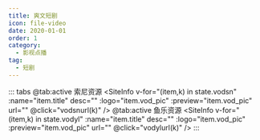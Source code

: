 ```yaml
---
title: 爽文短剧
icon: file-video
date: 2020-01-01
order: 1
category:
  - 影视点播
tag:
  - 短剧
---
```


<ArtPlayer :src="state.src" :config="artPlayerConfig" />

::: tabs
@tab:active 索尼资源
<SiteInfo v-for="(item,k) in state.vodsn" :name="item.title" desc="" :logo="item.vod_pic" :preview="item.vod_pic" url=""
@click="vodsnurl(k)" />
@tab:active 鱼乐资源
<SiteInfo v-for="(item,k) in state.vodyl" :name="item.title" desc="" :logo="item.vod_pic" :preview="item.vod_pic" url=""
@click="vodylurl(k)" />
:::

<script setup lang="ts">
  import { artplayerPlaylist } from 'cps/artplayer-plugin-playlist'
  import { vod } from 'db'
  import { poster, Hls } from 'cps/artConst'
  import { useStorage } from '@vueuse/core'
  import { onMounted, nextTick, onDeactivated } from "vue";

  const state = useStorage(
    "vod-swdj",
    {
      src: "",
      vodsn: [],
      vodyl: [],
      PlayList: []
    }
  )
  onMounted(async () => {
    const snzy = await vod.find({ "name": "snzy-54" })
    const ylzy = await vod.find({ "name": "ylzy-54" })
    state.value.vodsn = snzy.data
    state.value.vodyl = ylzy.data
    vodsnurl(0)
  });
  const vodsnurl = (key) => {
    const { vodsn } = state.value
    state.value.PlayList = vodsn[key].play_list
    state.value.src = vodsn[key].play_list[0].url
  }
  const vodylurl = (key) => {
    const { vodyl } = state.value
    state.value.PlayList = vodyl
    state.value.src = vodyl[key].url
  }
  const artPlayerConfig = {
    poster,
    fullscreen: true,
    fullscreenWeb: true,
    autoplay: true,
    muted: true,
    type: "Hls",
    customType: { Hls },
    plugins: [
      artplayerPlaylist({
        autoNext: true,
        playlist: state.value.PlayList
      })
    ],
  }
</script>
